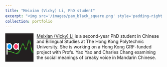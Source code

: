 ```yaml
---
title: "Meixian (Vicky) Li, PhD student"
excerpt: "<img src='/images/pam_black_square.png' style='padding-right: 10px;' width='90' height='90' align='left' /><a href='https://www.linkedin.com/in/vickymeixianli/' target='_blank'>Meixian (Vicky) Li</a> is a second-year PhD student in Chinese and Bilingual Studies at The Hong Kong Polytechnic University. She is working on a Hong Kong GRF-funded project with Profs. Yao Yao and Charles Chang examining the social meanings of creaky voice in Mandarin Chinese."
collection: portfolio
---
```


<img src='/images/pam_black_square.png' style='padding-right: 10px;' width='90' height='90' align='left' /><a href='https://www.linkedin.com/in/vickymeixianli/' target='_blank'>Meixian (Vicky) Li</a> is a second-year PhD student in Chinese and Bilingual Studies at The Hong Kong Polytechnic University. She is working on a Hong Kong GRF-funded project with Profs. Yao Yao and Charles Chang examining the social meanings of creaky voice in Mandarin Chinese.
